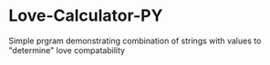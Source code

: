 # Love-Calculator-PY
Simple prgram demonstrating combination of strings with values to "determine" love compatability
